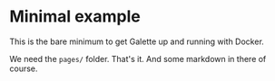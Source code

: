 Minimal example
===============

This is the bare minimum to get Galette up and running with Docker.

We need the `pages/` folder. That's it. And some markdown in there of course.